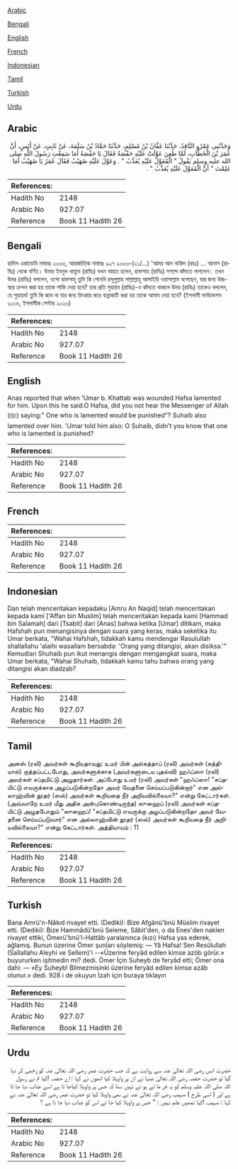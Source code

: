 [Arabic](#arabic)

[Bengali](#bengali)

[English](#english)

[French](#french)

[Indonesian](#indonesian)

[Tamil](#tamil)

[Turkish](#turkish)

[Urdu](#urdu)

## Arabic


<div dir="rtl" lang="ar" style={{fontSize:'larger',backgroundColor:'#f8f9fa',padding:20}}>
وَحَدَّثَنِي عَمْرٌو النَّاقِدُ، حَدَّثَنَا عَفَّانُ بْنُ مُسْلِمٍ، حَدَّثَنَا حَمَّادُ بْنُ سَلَمَةَ، عَنْ ثَابِتٍ، عَنْ أَنَسٍ، أَنَّ عُمَرَ بْنَ الْخَطَّابِ، لَمَّا طُعِنَ عَوَّلَتْ عَلَيْهِ حَفْصَةُ فَقَالَ يَا حَفْصَةُ أَمَا سَمِعْتِ رَسُولَ اللَّهِ صلى الله عليه وسلم يَقُولُ ‏"‏ الْمُعَوَّلُ عَلَيْهِ يُعَذَّبُ ‏"‏ ‏.‏ وَعَوَّلَ عَلَيْهِ صُهَيْبٌ فَقَالَ عُمَرُ يَا صُهَيْبُ أَمَا عَلِمْتَ ‏"‏ أَنَّ الْمُعَوَّلَ عَلَيْهِ يُعَذَّبُ ‏"‏ ‏.‏
</div>
<div style={{backgroundColor:'#f8f9fa',padding:20, marginBottom: 10}}><table> <thead> <tr> <th>References:</th> <th></th> </tr> </thead> <tbody><tr><td>Hadith No</td><td>2148</td></tr><tr><td>Arabic No</td><td>927.07</td></tr><tr><td>Reference</td><td>Book 11 Hadith 26</td></tr></tbody></table></div>

## Bengali


<div dir="ltr" lang="bn" style={{fontSize:'larger',backgroundColor:'#f8f9fa',padding:20}}>
হাদিস একাডেমি নাম্বারঃ ২০৩৩, আন্তর্জাতিক নাম্বারঃ ৯২৭ ২০৩৩-(২১/...) 'আমর আন নাকিদ (রহঃ) ... আনাস (রাযিঃ) থেকে বর্ণিত। উমার ইবনুল খাত্ত্বাব (রাযিঃ) যখন আহত হলেন, হাফসাহ (রাযিঃ) সশব্দে কাঁদতে লাগলেন। তখন উমর (রাযিঃ) বললেন, ওগো হাফসাহু তুমি কি শোননি রসূলুল্লাহ সাল্লাল্লাহু আলাইহি ওয়াসাল্লাম বলেছেন, যার জন্য উচ্চস্বরে ক্ৰন্দন করা হয় তাকে শাস্তি দেয়া হবে? তার প্রতি সুহায়ব (রাযিঃ)-ও কাঁদতে থাকলে উমর (রাযিঃ) তাকেও বললেন, হে সুহায়ব! তুমি কি জান না যার জন্য চিৎকার করে বান্নাকাটি করা হয় তাকে আযাব দেয়া হবে? (ইসলামী ফাউন্ডেশন ২০১৬, ইসলামীক সেন্টার ২০২৩)
</div>
<div style={{backgroundColor:'#f8f9fa',padding:20, marginBottom: 10}}><table> <thead> <tr> <th>References:</th> <th></th> </tr> </thead> <tbody><tr><td>Hadith No</td><td>2148</td></tr><tr><td>Arabic No</td><td>927.07</td></tr><tr><td>Reference</td><td>Book 11 Hadith 26</td></tr></tbody></table></div>

## English


<div dir="ltr" lang="en" style={{fontSize:'larger',backgroundColor:'#f8f9fa',padding:20}}>
Anas reported that when 'Umar b. Khattab was wounded Hafsa lamented for him. Upon this he said:O Hafsa, did you not hear the Messenger of Allah (ﷺ) saying:" One who is lamented would be punished"? Suhaib also lamented over him. 'Umar told him also: O Suhaib, didn't you know that one who is lamented is punished?
</div>
<div style={{backgroundColor:'#f8f9fa',padding:20, marginBottom: 10}}><table> <thead> <tr> <th>References:</th> <th></th> </tr> </thead> <tbody><tr><td>Hadith No</td><td>2148</td></tr><tr><td>Arabic No</td><td>927.07</td></tr><tr><td>Reference</td><td>Book 11 Hadith 26</td></tr></tbody></table></div>

## French


<div dir="ltr" lang="fr" style={{fontSize:'larger',backgroundColor:'#f8f9fa',padding:20}}>

</div>
<div style={{backgroundColor:'#f8f9fa',padding:20, marginBottom: 10}}><table> <thead> <tr> <th>References:</th> <th></th> </tr> </thead> <tbody><tr><td>Hadith No</td><td>2148</td></tr><tr><td>Arabic No</td><td>927.07</td></tr><tr><td>Reference</td><td>Book 11 Hadith 26</td></tr></tbody></table></div>

## Indonesian


<div dir="ltr" lang="id" style={{fontSize:'larger',backgroundColor:'#f8f9fa',padding:20}}>
Dan telah menceritakan kepadaku [Amru An Naqid] telah menceritakan kepada kami ['Affan bin Muslim] telah menceritakan kepada kami [Hammad bin Salamah] dari [Tsabit] dari [Anas] bahwa ketika [Umar] ditikam, maka Hafshah pun menangisinya dengan suara yang keras, maka seketika itu Umar berkata, "Wahai Hafshah, tidakkah kamu mendengar Rasulullah shallallahu 'alaihi wasallam bersabda: 'Orang yang ditangisi, akan disiksa.'" Kemudian Shuhaib pun ikut menangis dengan mengangkat suara, maka Umar berkata, "Wahai Shuhaib, tidakkah kamu tahu bahwa orang yang ditangisi akan diadzab?
</div>
<div style={{backgroundColor:'#f8f9fa',padding:20, marginBottom: 10}}><table> <thead> <tr> <th>References:</th> <th></th> </tr> </thead> <tbody><tr><td>Hadith No</td><td>2148</td></tr><tr><td>Arabic No</td><td>927.07</td></tr><tr><td>Reference</td><td>Book 11 Hadith 26</td></tr></tbody></table></div>

## Tamil


<div dir="ltr" lang="ta" style={{fontSize:'larger',backgroundColor:'#f8f9fa',padding:20}}>
அனஸ் (ரலி) அவர்கள் கூறியதாவது: உமர் பின் அல்கத்தாப் (ரலி) அவர்கள் (கத்தியால்) குத்தப்பட்டபோது, அவர்களுக்காக (அவர்களுடைய புதல்வி) ஹஃப்ஸா (ரலி) அவர்கள் சப்தமிட்டு அழுதார்கள். அப்போது உமர் (ரலி) அவர்கள் "ஹஃப்ஸா! "சப்தமிட்டு எவருக்காக அழப்படுகின்றதோ அவர் வேதனை செய்யப்படுகின்றார்" என அல்லாஹ்வின் தூதர் (ஸல்) அவர்கள் கூறியதை நீர் அறியவில்லையா?" என்று கேட்டார்கள். (அவ்வாறே உமர் மீது அதிக அன்புகொண்டிருந்த) ஸுஹைப் (ரலி) அவர்கள் சப்தமிட்டு அழுதபோதும் "ஸுஹைப்! "சப்தமிட்டு எவருக்கு அழப்படுகின்றதோ அவர் வேதனை செய்யப்படுவார்" என அல்லாஹ்வின் தூதர் (ஸல்) அவர்கள் கூறியதை நீர் அறியவில்லையா?" என்று கேட்டார்கள். அத்தியாயம் : 11
</div>
<div style={{backgroundColor:'#f8f9fa',padding:20, marginBottom: 10}}><table> <thead> <tr> <th>References:</th> <th></th> </tr> </thead> <tbody><tr><td>Hadith No</td><td>2148</td></tr><tr><td>Arabic No</td><td>927.07</td></tr><tr><td>Reference</td><td>Book 11 Hadith 26</td></tr></tbody></table></div>

## Turkish


<div dir="ltr" lang="tr" style={{fontSize:'larger',backgroundColor:'#f8f9fa',padding:20}}>
Bana Amrü'n-Nâkıd rivayet etti. (Dediki): Bize Afgânü'bnü Müslim rivayet etti. (Dediki): Bize Hammâdü'bnü Seleme, Sâbit'den, o da Enes'den naklen rivayet ettiki, Ömerü'bnü'l-Hattâb yaralanınca (kızı) Hafsa yas ederek, ağlamış. Bunun üzerine Ömer şunları söylemiş: — Yâ Hafsa! Sen Resûlullah (Saîlallahu Aleyhi ve Sellem)'i --«Üzerine feryâd edilen kimse azöb görür.» buyururken işitmedin mi? dedi. Ömer İçin Suheyb de feryâd etti; Ömer ona dahi: — «Ey Suheyb! Bilmezmisinki üzerine feryâd edilen kimse azâb olunur.» dedi. 928 i de okuyun İzah için buraya tıklayın
</div>
<div style={{backgroundColor:'#f8f9fa',padding:20, marginBottom: 10}}><table> <thead> <tr> <th>References:</th> <th></th> </tr> </thead> <tbody><tr><td>Hadith No</td><td>2148</td></tr><tr><td>Arabic No</td><td>927.07</td></tr><tr><td>Reference</td><td>Book 11 Hadith 26</td></tr></tbody></table></div>

## Urdu


<div dir="rtl" lang="ur" style={{fontSize:'larger',backgroundColor:'#f8f9fa',padding:20}}>
حضرت انس رضی اللہ تعالیٰ عنہ سے روایت ہے کہ جب حضرت عمر رضی اللہ تعالیٰ عنہ کو زخمی کر دیا گیا تو حضرت حفصہ رضی اللہ تعالیٰ عنہا نے ان پر واویلا کیا انھوں نے کہا : اے حفصہ !کیا تم نے رسول اللہ صلی اللہ علیہ وسلم کو یہ فر ما تے ہو ئے نہیں سنا کہ جس پر واویلا کیاجا تا ہے اسے عذاب دیا جا تا ہے اور ( اسی طرح ) صہیب رضی اللہ تعالیٰ عنہ نے بھی واویلا کیا تو حضرت عمر رضی اللہ تعالیٰ عنہ نے کہا : صہیب !کیا تمھیں علم نہیں : " جس پر واویلا کیا جا ئے اس کو عذاب دیا جا تا ہے ؟
</div>
<div style={{backgroundColor:'#f8f9fa',padding:20, marginBottom: 10}}><table> <thead> <tr> <th>References:</th> <th></th> </tr> </thead> <tbody><tr><td>Hadith No</td><td>2148</td></tr><tr><td>Arabic No</td><td>927.07</td></tr><tr><td>Reference</td><td>Book 11 Hadith 26</td></tr></tbody></table></div>